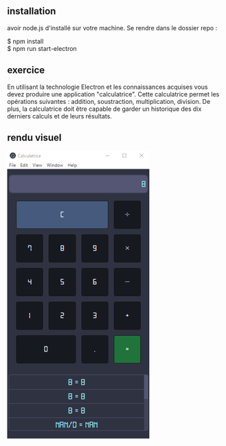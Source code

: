 ## installation 
avoir node.js d'installé sur votre machine.
Se rendre dans le dossier repo : 

$ npm install <br>
$ npm run start-electron
<br>

## exercice 
En utilisant la technologie Electron et les connaissances 
acquises vous devez produire une application "calculatrice". 
Cette calculatrice permet les opérations suivantes : addition, 
soustraction, multiplication, division. De plus, 
la calculatrice doit être capable de garder un historique 
des dix derniers calculs et de leurs résultats.

## rendu visuel

![alt text](https://github.com/Sauvagecyprien/calculatrice/blob/master/assets/images/unknown.png)

